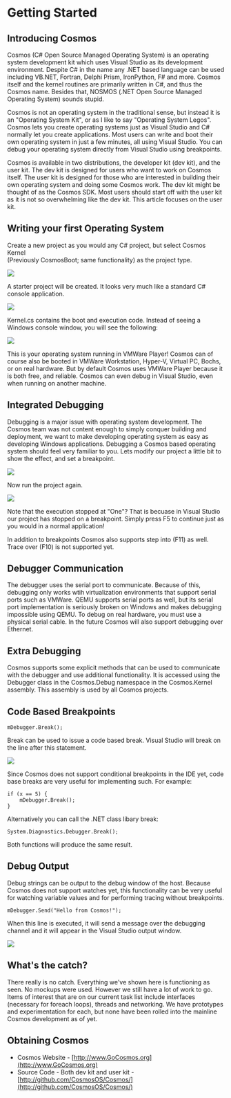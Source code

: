 ﻿# Getting Started

##  Introducing Cosmos

Cosmos (C# Open Source Managed Operating System) is an operating system
development kit which uses Visual Studio as its development environment.
Despite C# in the name any .NET based language can be used including VB.NET,
Fortran, Delphi Prism, IronPython, F# and more. Cosmos itself and the kernel
routines are primarily written in C#, and thus the Cosmos name. Besides that,
NOSMOS (.NET Open Source Managed Operating System) sounds stupid.

Cosmos is not an operating system in the traditional sense, but instead it is
an "Operating System Kit", or as I like to say "Operating System Legos".
Cosmos lets you create operating systems just as Visual Studio and C# normally
let you create applications. Most users can write and boot their own operating
system in just a few minutes, all using Visual Studio. You can debug your operating system directly from Visual
Studio using breakpoints.

Cosmos is available in two distributions, the developer kit (dev kit), and the user kit. The dev kit is designed for users who want to work on Cosmos itself.
The user kit is designed for those who are interested in building their own
operating system and doing some Cosmos work. The dev kit might be thought of
as the Cosmos SDK. Most users should start off with the user kit as it is not
so overwhelming like the dev kit. This article focuses on the user kit.

##  Writing your first Operating System

Create a new project as you would any C# project, but select Cosmos Kernel  
(Previously CosmosBoot; same functionality) as the project type.

![](images/SNAG-0000.png)

A starter project will be created. It looks very much like a standard C#
console application.

![](images/SNAG-0001.png)

Kernel.cs contains the boot and execution code. Instead of seeing a Windows
console window, you will see the following:

![](images/SNAG-0003.png)

This is your operating system running in VMWare Player! Cosmos can of course
also be booted in VMWare Workstation, Hyper-V, Virtual PC, Bochs, or on real
hardware. But by default Cosmos uses VMWare Player because it is both free,
and reliable. Cosmos can even debug in Visual Studio, even when running on
another machine.

##  Integrated Debugging

Debugging is a major issue with operating system development. The Cosmos team
was not content enough to simply conquer building and deployment, we want to
make developing operating system as easy as developing Windows applications.
Debugging a Cosmos based operating system should feel very familiar to you.
Lets modify our project a little bit to show the effect, and set a breakpoint.

![](images/SNAG-0005.png)

Now run the project again.

![](images/SNAG-0007.png)

Note that the execution stopped at "One"? That is becuase in Visual Studio our
project has stopped on a breakpoint. Simply press F5 to continue just as you
would in a normal application!

In addition to breakpoints Cosmos also supports step into (F11) as well. Trace
over (F10) is not supported yet.

##  Debugger Communication

The debugger uses the serial port to communicate. Because of this, debugging
only works wtih virtualization environments that support serial ports such as
VMWare. QEMU supports serial ports as well, but its serial port implementation
is seriously broken on Windows and makes debugging impossible using QEMU. To
debug on real hardware, you must use a physical serial cable. In the future
Cosmos will also support debugging over Ethernet.

##  Extra Debugging

Cosmos supports some explicit methods that can be used to communicate with the
debugger and use additional functionality. It is accessed using the Debugger
class in the Cosmos.Debug namespace in the Cosmos.Kernel assembly. This
assembly is used by all Cosmos projects.

##  Code Based Breakpoints

    
    mDebugger.Break();

Break can be used to issue a code based break. Visual Studio will break on the
line after this statement.

![](images/SNAG-0006.png)

Since Cosmos does not support conditional breakpoints in the IDE yet, code
base breaks are very useful for implementing such. For example:

    
    if (x == 5) {
        mDebugger.Break();
    }

Alternatively you can call the .NET class libary break:

    
    System.Diagnostics.Debugger.Break();

Both functions will produce the same result.

##  Debug Output

Debug strings can be output to the debug window of the host. Because Cosmos
does not support watches yet, this functionality can be very useful for
watching variable values and for performing tracing without breakpoints.

    
    mDebugger.Send("Hello from Cosmos!");

When this line is executed, it will send a message over the debugging channel
and it will appear in the Visual Studio output window.

![](images/SNAG-0008.png)

##  What's the catch?

There really is no catch. Everything we've shown here is functioning as seen.
No mockups were used. However we still have a lot of work to go. Items of
interest that are on our current task list include interfaces (necessary for
foreach loops), threads and networking. We have prototypes and 
experimentation for each, but none have been rolled into the mainline Cosmos 
development as of yet.

##  Obtaining Cosmos

  * Cosmos Website - [http://www.GoCosmos.org](http://www.GoCosmos.org)
  * Source Code - Both dev kit and user kit - [http://github.com/CosmosOS/Cosmos/](http://github.com/CosmosOS/Cosmos/)

